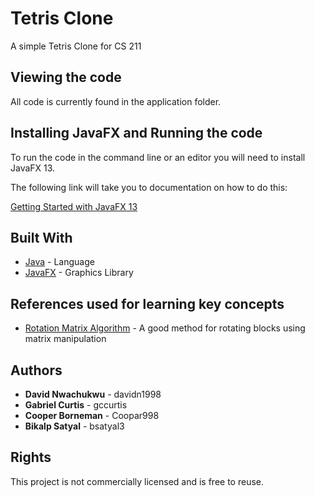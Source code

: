 # Tetris Clone

A simple Tetris Clone for CS 211

## Viewing the code

All code is currently found in the application folder.

## Installing JavaFX and Running the code

To run the code in the command line or an editor you will need to install JavaFX 13.

The following link will take you to documentation on how to do this:

[Getting Started with JavaFX 13](https://openjfx.io/openjfx-docs/)

## Built With

* [Java](https://docs.oracle.com/javase/8/docs/technotes/guides/language/index.html) - Language
* [JavaFX](https://openjfx.io/) - Graphics Library

## References used for learning key concepts
 * [Rotation Matrix Algorithm](https://docs.oracle.com/javase/8/docs/technotes/guides/language/index.html) - A good method for rotating blocks using matrix manipulation

## Authors

* **David Nwachukwu** - davidn1998
* **Gabriel Curtis** - gccurtis
* **Cooper Borneman** - Coopar998
* **Bikalp Satyal** - bsatyal3

## Rights

This project is not commercially licensed and is free to reuse. 
